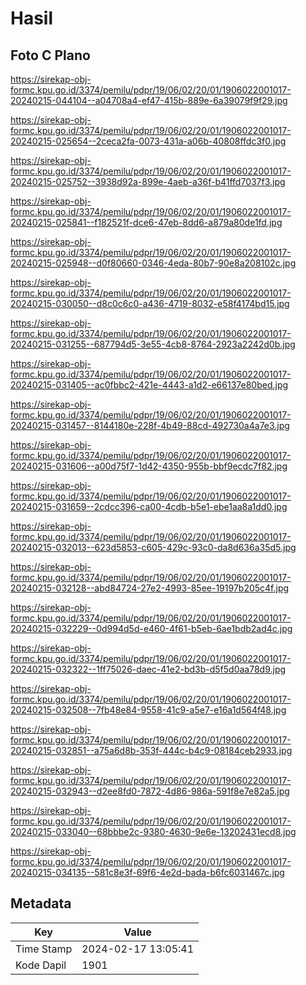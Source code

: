 # Hasil

## Foto C Plano

https://sirekap-obj-formc.kpu.go.id/3374/pemilu/pdpr/19/06/02/20/01/1906022001017-20240215-044104--a04708a4-ef47-415b-889e-6a39079f9f29.jpg

https://sirekap-obj-formc.kpu.go.id/3374/pemilu/pdpr/19/06/02/20/01/1906022001017-20240215-025654--2ceca2fa-0073-431a-a06b-40808ffdc3f0.jpg

https://sirekap-obj-formc.kpu.go.id/3374/pemilu/pdpr/19/06/02/20/01/1906022001017-20240215-025752--3938d92a-899e-4aeb-a36f-b41ffd7037f3.jpg

https://sirekap-obj-formc.kpu.go.id/3374/pemilu/pdpr/19/06/02/20/01/1906022001017-20240215-025841--f182521f-dce6-47eb-8dd6-a879a80de1fd.jpg

https://sirekap-obj-formc.kpu.go.id/3374/pemilu/pdpr/19/06/02/20/01/1906022001017-20240215-025948--d0f80660-0346-4eda-80b7-90e8a208102c.jpg

https://sirekap-obj-formc.kpu.go.id/3374/pemilu/pdpr/19/06/02/20/01/1906022001017-20240215-030050--d8c0c6c0-a436-4719-8032-e58f4174bd15.jpg

https://sirekap-obj-formc.kpu.go.id/3374/pemilu/pdpr/19/06/02/20/01/1906022001017-20240215-031255--687794d5-3e55-4cb8-8764-2923a2242d0b.jpg

https://sirekap-obj-formc.kpu.go.id/3374/pemilu/pdpr/19/06/02/20/01/1906022001017-20240215-031405--ac0fbbc2-421e-4443-a1d2-e66137e80bed.jpg

https://sirekap-obj-formc.kpu.go.id/3374/pemilu/pdpr/19/06/02/20/01/1906022001017-20240215-031457--8144180e-228f-4b49-88cd-492730a4a7e3.jpg

https://sirekap-obj-formc.kpu.go.id/3374/pemilu/pdpr/19/06/02/20/01/1906022001017-20240215-031606--a00d75f7-1d42-4350-955b-bbf9ecdc7f82.jpg

https://sirekap-obj-formc.kpu.go.id/3374/pemilu/pdpr/19/06/02/20/01/1906022001017-20240215-031659--2cdcc396-ca00-4cdb-b5e1-ebe1aa8a1dd0.jpg

https://sirekap-obj-formc.kpu.go.id/3374/pemilu/pdpr/19/06/02/20/01/1906022001017-20240215-032013--623d5853-c605-429c-93c0-da8d636a35d5.jpg

https://sirekap-obj-formc.kpu.go.id/3374/pemilu/pdpr/19/06/02/20/01/1906022001017-20240215-032128--abd84724-27e2-4993-85ee-19197b205c4f.jpg

https://sirekap-obj-formc.kpu.go.id/3374/pemilu/pdpr/19/06/02/20/01/1906022001017-20240215-032229--0d994d5d-e460-4f61-b5eb-6ae1bdb2ad4c.jpg

https://sirekap-obj-formc.kpu.go.id/3374/pemilu/pdpr/19/06/02/20/01/1906022001017-20240215-032322--1ff75026-daec-41e2-bd3b-d5f5d0aa78d9.jpg

https://sirekap-obj-formc.kpu.go.id/3374/pemilu/pdpr/19/06/02/20/01/1906022001017-20240215-032508--7fb48e84-9558-41c9-a5e7-e16a1d564f48.jpg

https://sirekap-obj-formc.kpu.go.id/3374/pemilu/pdpr/19/06/02/20/01/1906022001017-20240215-032851--a75a6d8b-353f-444c-b4c9-08184ceb2933.jpg

https://sirekap-obj-formc.kpu.go.id/3374/pemilu/pdpr/19/06/02/20/01/1906022001017-20240215-032943--d2ee8fd0-7872-4d86-986a-591f8e7e82a5.jpg

https://sirekap-obj-formc.kpu.go.id/3374/pemilu/pdpr/19/06/02/20/01/1906022001017-20240215-033040--68bbbe2c-9380-4630-9e6e-13202431ecd8.jpg

https://sirekap-obj-formc.kpu.go.id/3374/pemilu/pdpr/19/06/02/20/01/1906022001017-20240215-034135--581c8e3f-69f6-4e2d-bada-b6fc6031467c.jpg


## Metadata

| Key        | Value               |
| ---------- | ------------------- |
| Time Stamp | 2024-02-17 13:05:41 |
| Kode Dapil | 1901                |



